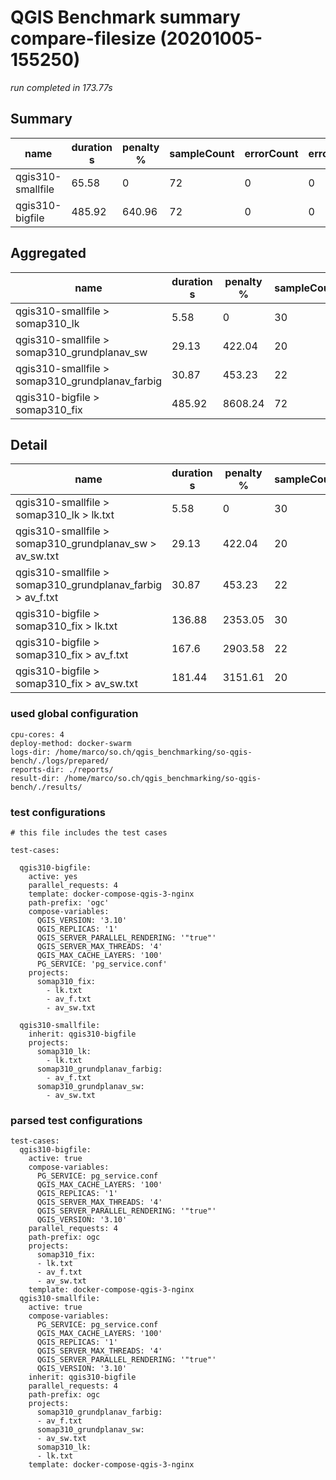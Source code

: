 # QGIS Benchmark summary compare-filesize (20201005-155250)

_run completed in 173.77s_

## Summary
| name              |   duration s |   penalty % |   sampleCount |   errorCount |   errorPct |
|-------------------|--------------|-------------|---------------|--------------|------------|
| qgis310-smallfile |        65.58 |        0    |            72 |            0 |          0 |
| qgis310-bigfile   |       485.92 |      640.96 |            72 |            0 |          0 |

## Aggregated
| name                                            |   duration s |   penalty % |   sampleCount |   errorCount |   errorPct |
|-------------------------------------------------|--------------|-------------|---------------|--------------|------------|
| qgis310-smallfile > somap310_lk                 |         5.58 |        0    |            30 |            0 |          0 |
| qgis310-smallfile > somap310_grundplanav_sw     |        29.13 |      422.04 |            20 |            0 |          0 |
| qgis310-smallfile > somap310_grundplanav_farbig |        30.87 |      453.23 |            22 |            0 |          0 |
| qgis310-bigfile > somap310_fix                  |       485.92 |     8608.24 |            72 |            0 |          0 |

## Detail
| name                                                       |   duration s |   penalty % |   sampleCount |   errorCount |   errorPct |   meanResTime |   medianResTime |   minResTime |   maxResTime |   pct1ResTime |   pct2ResTime |   pct3ResTime |   throughput |   receivedKBytesPerSec |   sentKBytesPerSec | dashboard                                                                                                                                  |
|------------------------------------------------------------|--------------|-------------|---------------|--------------|------------|---------------|-----------------|--------------|--------------|---------------|---------------|---------------|--------------|------------------------|--------------------|--------------------------------------------------------------------------------------------------------------------------------------------|
| qgis310-smallfile > somap310_lk > lk.txt                   |         5.58 |        0    |            30 |            0 |          0 |        186.1  |           203   |           56 |          252 |         234.5 |        250.35 |           252 |    16.6945   |               452.519  |           6.8104   | [JMeter dashboard](./results/compare-filesize/20201005-155250/qgis310-smallfile/somap310_lk/lk.txt/dashboard/index.html)                   |
| qgis310-smallfile > somap310_grundplanav_sw > av_sw.txt    |        29.13 |      422.04 |            20 |            0 |          0 |       1456.7  |          1344   |          412 |         2369 |        2333.6 |       2367.4  |          2369 |     2.45881  |               765.052  |           1.02963  | [JMeter dashboard](./results/compare-filesize/20201005-155250/qgis310-smallfile/somap310_grundplanav_sw/av_sw.txt/dashboard/index.html)    |
| qgis310-smallfile > somap310_grundplanav_farbig > av_f.txt |        30.87 |      453.23 |            22 |            0 |          0 |       1403.23 |          1422.5 |          446 |         2275 |        2056.2 |       2246.95 |          2275 |     2.52641  |               329.422  |           1.0766   | [JMeter dashboard](./results/compare-filesize/20201005-155250/qgis310-smallfile/somap310_grundplanav_farbig/av_f.txt/dashboard/index.html) |
| qgis310-bigfile > somap310_fix > lk.txt                    |       136.88 |     2353.05 |            30 |            0 |          0 |       4562.53 |          4885   |         1375 |         5256 |        5198.2 |       5240.05 |          5256 |     0.826014 |                22.3898 |           0.337773 | [JMeter dashboard](./results/compare-filesize/20201005-155250/qgis310-bigfile/somap310_fix/lk.txt/dashboard/index.html)                    |
| qgis310-bigfile > somap310_fix > av_f.txt                  |       167.6  |     2903.58 |            22 |            0 |          0 |       7617.95 |          7961.5 |         2706 |         9261 |        8743.4 |       9186.15 |          9261 |     0.489259 |                64.1395 |           0.201324 | [JMeter dashboard](./results/compare-filesize/20201005-155250/qgis310-bigfile/somap310_fix/av_f.txt/dashboard/index.html)                  |
| qgis310-bigfile > somap310_fix > av_sw.txt                 |       181.44 |     3151.61 |            20 |            0 |          0 |       9072.15 |          6198   |         2115 |        21584 |       18975.6 |      21460.8  |         21584 |     0.415395 |               202.297  |           0.169484 | [JMeter dashboard](./results/compare-filesize/20201005-155250/qgis310-bigfile/somap310_fix/av_sw.txt/dashboard/index.html)                 |

### used global configuration

```
cpu-cores: 4
deploy-method: docker-swarm
logs-dir: /home/marco/so.ch/qgis_benchmarking/so-qgis-bench/./logs/prepared/
reports-dir: ./reports/
result-dir: /home/marco/so.ch/qgis_benchmarking/so-qgis-bench/./results/

```
### test configurations

```
# this file includes the test cases

test-cases:

  qgis310-bigfile:
    active: yes
    parallel_requests: 4
    template: docker-compose-qgis-3-nginx
    path-prefix: 'ogc'
    compose-variables:
      QGIS_VERSION: '3.10'
      QGIS_REPLICAS: '1'
      QGIS_SERVER_PARALLEL_RENDERING: '"true"'
      QGIS_SERVER_MAX_THREADS: '4'
      QGIS_MAX_CACHE_LAYERS: '100'
      PG_SERVICE: 'pg_service.conf'
    projects:
      somap310_fix:
        - lk.txt
        - av_f.txt
        - av_sw.txt

  qgis310-smallfile:
    inherit: qgis310-bigfile
    projects:
      somap310_lk:
        - lk.txt
      somap310_grundplanav_farbig:
        - av_f.txt
      somap310_grundplanav_sw:
        - av_sw.txt

```
### parsed test configurations

```
test-cases:
  qgis310-bigfile:
    active: true
    compose-variables:
      PG_SERVICE: pg_service.conf
      QGIS_MAX_CACHE_LAYERS: '100'
      QGIS_REPLICAS: '1'
      QGIS_SERVER_MAX_THREADS: '4'
      QGIS_SERVER_PARALLEL_RENDERING: '"true"'
      QGIS_VERSION: '3.10'
    parallel_requests: 4
    path-prefix: ogc
    projects:
      somap310_fix:
      - lk.txt
      - av_f.txt
      - av_sw.txt
    template: docker-compose-qgis-3-nginx
  qgis310-smallfile:
    active: true
    compose-variables:
      PG_SERVICE: pg_service.conf
      QGIS_MAX_CACHE_LAYERS: '100'
      QGIS_REPLICAS: '1'
      QGIS_SERVER_MAX_THREADS: '4'
      QGIS_SERVER_PARALLEL_RENDERING: '"true"'
      QGIS_VERSION: '3.10'
    inherit: qgis310-bigfile
    parallel_requests: 4
    path-prefix: ogc
    projects:
      somap310_grundplanav_farbig:
      - av_f.txt
      somap310_grundplanav_sw:
      - av_sw.txt
      somap310_lk:
      - lk.txt
    template: docker-compose-qgis-3-nginx

```